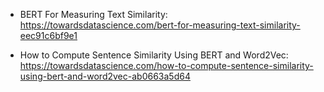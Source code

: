 - BERT For Measuring Text Similarity: https://towardsdatascience.com/bert-for-measuring-text-similarity-eec91c6bf9e1

- How to Compute Sentence Similarity Using BERT and Word2Vec: https://towardsdatascience.com/how-to-compute-sentence-similarity-using-bert-and-word2vec-ab0663a5d64



